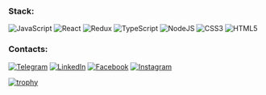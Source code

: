 

### Stack:
![JavaScript](https://img.shields.io/badge/javascript-%23323330.svg?style=for-the-badge&logo=javascript&logoColor=%23F7DF1E)
![React](https://img.shields.io/badge/react-%2320232a.svg?style=for-the-badge&logo=react&logoColor=%2361DAFB)
![Redux](https://img.shields.io/badge/redux-%23593d88.svg?style=for-the-badge&logo=redux&logoColor=white)
![TypeScript](https://img.shields.io/badge/typescript-%23007ACC.svg?style=for-the-badge&logo=typescript&logoColor=white)
![NodeJS](https://img.shields.io/badge/node.js-6DA55F?style=for-the-badge&logo=node.js&logoColor=white)
![CSS3](https://img.shields.io/badge/css3-%231572B6.svg?style=for-the-badge&logo=css3&logoColor=white)
![HTML5](https://img.shields.io/badge/html5-%23E34F26.svg?style=for-the-badge&logo=html5&logoColor=white)

### Сontacts:
[![Telegram](https://img.shields.io/badge/-Telegram-090909?style=for-the-badge&logo=telegram&logoColor=27A0D9)](https://t.me/unclebusy)
[![LinkedIn](https://img.shields.io/badge/-LinkedIn-090909?style=for-the-badge&logo=linkedin&logoColor=007BB6)](https://www.linkedin.com/in/unclebusy)
[![Facebook](https://img.shields.io/badge/-Facebook-090909?style=for-the-badge&logo=Facebook&logoColor=1195F5)](https://www.facebook.com/unc1ebusy)
[![Instagram](https://img.shields.io/badge/-Instagram-090909?style=for-the-badge&logo=instagram&logoColor=B4068E)](https://www.instagram.com/unc1ebusy)

[![trophy](https://github-profile-trophy.vercel.app/?username=unclebusy)](https://github.com/ryo-ma/github-profile-trophy)

